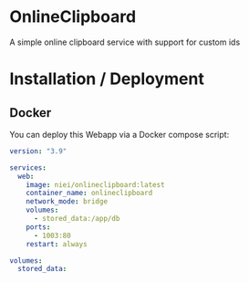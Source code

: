 # OnlineClipboard
A simple online clipboard service with support for custom ids

# Installation / Deployment

## Docker
You can deploy this Webapp via a Docker compose script:
```yaml
version: "3.9"

services:
  web:
    image: niei/onlineclipboard:latest
    container_name: onlineclipboard
    network_mode: bridge
    volumes:
      - stored_data:/app/db
    ports:
      - 1003:80
    restart: always

volumes:
  stored_data:
```
